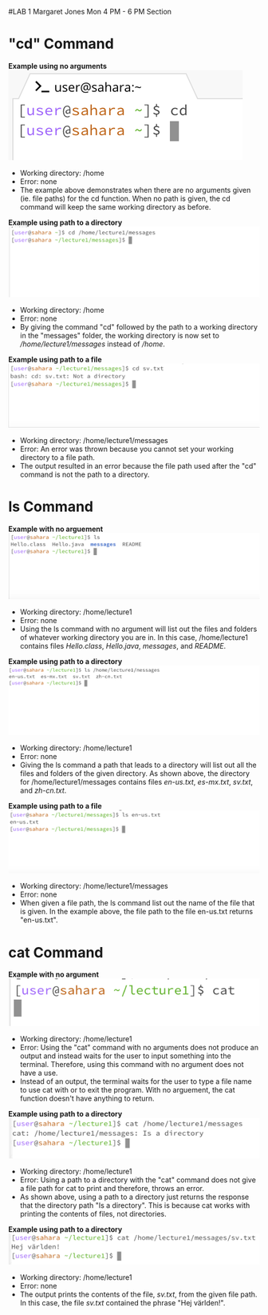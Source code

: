 #LAB 1
Margaret Jones
Mon 4 PM - 6 PM Section

# **"cd" Command** <br />

**Example using no arguments** <br />
![Image](cd_noarg.png)
* Working directory: /home
* Error: none
* The example above demonstrates when there are no arguments given (ie. file paths) for the cd function. When no path is given, the cd command will keep the same working directory as before. 

**Example using path to a directory** <br />
![Image](cd_directory.png)
* Working directory: /home
* Error: none
* By giving the command "cd" followed by the path to a working directory in the "messages" folder, the working directory is now set to */home/lecture1/messages* instead of */home*.

**Example using path to a file** <br />
![Image](cd_file.png)
* Working directory: /home/lecture1/messages
* Error: An error was thrown because you cannot set your working directory to a file path.
* The output resulted in an error because the file path used after the "cd" command is not the path to a directory.

# **ls Command** <br />

**Example with no arguement** <br/>
![Image](ls_noarg.png)
* Working directory: /home/lecture1
* Error: none
* Using the ls command with no argument will list out the files and folders of whatever working directory you are in. In this case, /home/lecture1 contains files *Hello.class*, *Hello.java*, *messages*, and *README*. 

**Example using path to a directory** <br />
![Image](ls_directory.png)
* Working directory: /home/lecture1
* Error: none
* Giving the ls command a path that leads to a directory will list out all the files and folders of the given directory. As shown above, the directory for /home/lecture1/messages contains files *en-us.txt*, *es-mx.txt*, *sv.txt*, and *zh-cn.txt*.

**Example using path to a file** <br />
![Image](ls_file.png)
* Working directory: /home/lecture1/messages
* Error: none
* When given a file path, the ls command list out the name of the file that is given. In the example above, the file path to the file en-us.txt returns "en-us.txt".

# **cat Command** <br />

**Example with no argument** <br />
![Image](cat_noarg.png)
* Working directory: /home/lecture1
* Error: Using the "cat" command with no arguments does not produce an output and instead waits for the user to input something into the terminal. Therefore, using this command with no argument does not have a use. 
* Instead of an output, the terminal waits for the user to type a file name to use cat with or to exit the program. With no arguement, the cat function doesn't have anything to return. 

**Example using path to a directory** <br />
![Image](cat_directory.png)
* Working directory: /home/lecture1
* Error: Using a path to a directory with the "cat" command does not give a file path for cat to print and therefore, throws an error.
* As shown above, using a path to a directory just returns the response that the directory path "Is a directory". This is because cat works with printing the contents of files, not directories.

**Example using path to a directory** <br />
![Image](cat_file.png)
* Working directory: /home/lecture1
* Error: none
* The output prints the contents of the file, *sv.txt*, from the given file path. In this case, the file *sv.txt* contained the phrase "Hej världen!". 

  





